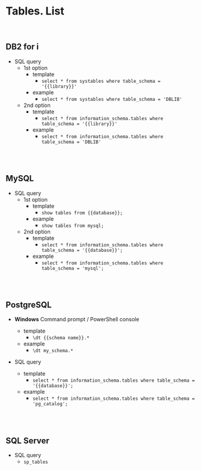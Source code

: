# Tables. List
<br />

## DB2 for i

* SQL query
    * 1st option
        * template
            * `select * from systables where table_schema = '{{library}}'`
        * example
            * `select * from systables where table_schema = 'DBLIB'`
    * 2nd option
        * template
            * `select * from information_schema.tables where table_schema = '{{library}}'`
        * example
            * `select * from information_schema.tables where table_schema = 'DBLIB'`
<br />
<br />

## MySQL

* SQL query
    * 1st option
        * template
            * `show tables from {{database}};`
        * example
            * `show tables from mysql;`
    * 2nd option
        * template
            * `select * from information_schema.tables where table_schema = '{{database}}';`
        * example
            * `select * from information_schema.tables where table_schema = 'mysql';`
<br />
<br />

## PostgreSQL

* **Windows** Command prompt / PowerShell console
    * template
        * `\dt {{schema name}}.*`
    * example
        * `\dt my_schema.*`

* SQL query
    * template
        * `select * from information_schema.tables where table_schema = '{{database}}';`
    * example
        * `select * from information_schema.tables where table_schema = 'pg_catalog';`
<br />
<br />

## SQL Server

* SQL query
    * `sp_tables`
